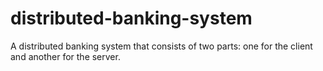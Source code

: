 # distributed-banking-system
A distributed banking system that consists of two parts: one for the client and another for the server.
